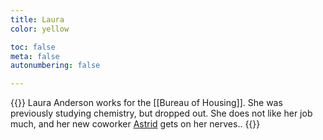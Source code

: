 ```yaml
---
title: Laura
color: yellow

toc: false
meta: false
autonumbering: false

---
```

{{<note gray>}}
Laura Anderson works for the [[Bureau of Housing]]. She was previously studying chemistry, but dropped out. She does not like her job much, and her new coworker [Astrid](/characters/astrid/) gets on her nerves..
{{</note>}}
